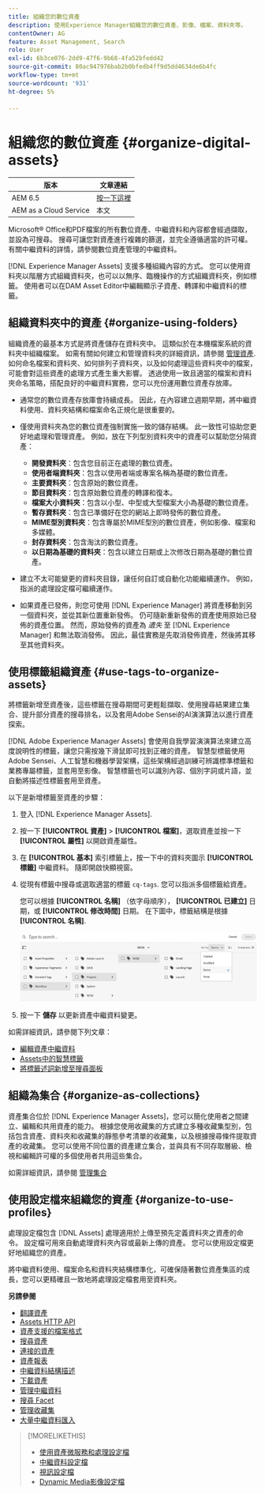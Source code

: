 ```yaml
---
title: 組織您的數位資產
description: 使用Experience Manager組織您的數位資產、影像、檔案、資料夾等。
contentOwner: AG
feature: Asset Management, Search
role: User
exl-id: 6b3ce076-2dd9-47f6-9b68-4fa52bfedd42
source-git-commit: 80ac947976bab2b0bfedb4ff9d5dd4634de6b4fc
workflow-type: tm+mt
source-wordcount: '931'
ht-degree: 5%

---
```


# 組織您的數位資產 {#organize-digital-assets}

| 版本 | 文章連結 |
| -------- | ---------------------------- |
| AEM 6.5 | [按一下這裡](https://experienceleague.adobe.com/docs/experience-manager-65/assets/managing/organize-assets.html?lang=en) |
| AEM as a Cloud Service  | 本文 |

Microsoft® Office和PDF檔案的所有數位資產、中繼資料和內容都會經過擷取，並設為可搜尋。 搜尋可讓您對資產進行複雜的篩選，並完全遵循適當的許可權。 有關中繼資料的詳情，請參閱數位資產管理的中繼資料。

[!DNL Experience Manager Assets] 支援多種組織內容的方式。 您可以使用資料夾以階層方式組織資料夾，也可以以無序、臨機操作的方式組織資料夾，例如標籤。 使用者可以在DAM Asset Editor中編輯顯示子資產、轉譯和中繼資料的標籤。

<!-- Commenting to pull down the existing content before applying changes wrt CQDOC-15930
## Create folders {#create-folders}

When organizing a collection of assets, for example, all *Nature* images, you can create folders to keep them together. You can use folders to categorize and organize your assets. [!DNL Assets] does not require you to organize assets in folders to work better.

>[!NOTE]
>
>Sharing an Assets folder (in Marketing Cloud) of the type `sling:OrderedFolder`, is not supported. If you want to share a folder, do not select Ordered when creating a folder.

1. Navigate to the place in your digital assets folder where you want to create a new folder.
1. In the menu, click **[!UICONTROL Create]**. Select **[!UICONTROL New Folder]**.
1. In the **[!UICONTROL Title]** field, provide a folder name. By default, DAM uses the title that you provided as the folder name. Once the folder is created, you can override the default and specify another folder name.
1. Click **[!UICONTROL Create]**. Your folder is displayed in the digital assets folder.

## Add CUG properties to folders {#add-cug-properties-to-folders}

You can limit who can access certain folders in Assets by making the folder part of a closed user group (CUG). To make a folder part of a CUG:

1. In Assets, right-click the folder you want to add closed user group properties for and select **Properties**.  
1. Click the **CUG** tab.
1. Select the **Enabled** check box to make the folder and its assets available only to a closed user group.  
1. Browse to the login page, if there is one, to add that information. Add admitted groups by clicking **Add item**. If necessary, add the realm. Click **OK** to save your changes.

## Use tags to organize assets {#use-tags-to-organize-assets}

You can use folders or tags or both to organize assets. Adding tags to assets makes them more easy to retrieve during a search. To add tags to an asset, follow these steps:

1. In the Digital Asset Manager, double-click the asset to open it.
1. In the **Tags** area, open the menu to reveal the available tags. Select tags as appropriate. To delete a tag, hover the pointer over the tag and click `X` to delete it.
1. Click **Save** to save any tags you added.

Date24/08/2021
-->

## 組織資料夾中的資產 {#organize-using-folders}

組織資產的最基本方式是將資產儲存在資料夾中。 這類似於在本機檔案系統的資料夾中組織檔案。 如需有關如何建立和管理資料夾的詳細資訊，請參閱 [管理資產](manage-digital-assets.md). 如何命名檔案和資料夾、如何排列子資料夾，以及如何處理這些資料夾中的檔案，可能會對這些資產的處理方式產生重大影響。 透過使用一致且適當的檔案和資料夾命名策略，搭配良好的中繼資料實務，您可以充份運用數位資產存放庫。

* 通常您的數位資產存放庫會持續成長。 因此，在內容建立週期早期，將中繼資料使用、資料夾結構和檔案命名正規化是很重要的。
* 僅使用資料夾為您的數位資產強制實施一致的儲存結構。 此一致性可協助您更好地處理和管理資產。 例如，放在下列型別資料夾中的資產可以幫助您分隔資產：

   * **開發資料夾**：包含您目前正在處理的數位資產。
   * **使用者端資料夾**：包含以使用者端或專案名稱為基礎的數位資產。
   * **主要資料夾**：包含原始的數位資產。
   * **節目資料夾**：包含原始數位資產的轉譯和復本。
   * **檔案大小資料夾**：包含以小型、中型或大型檔案大小為基礎的數位資產。
   * **暫存資料夾**：包含已準備好在您的網站上即時發佈的數位資產。
   * **MIME型別資料夾**：包含專屬於MIME型別的數位資產，例如影像、檔案和多媒體。
   * **封存資料夾**：包含淘汰的數位資產。
   * **以日期為基礎的資料夾**：包含以建立日期或上次修改日期為基礎的數位資產。

* 建立不太可能變更的資料夾目錄，讓任何自訂或自動化功能繼續運作。 例如，指派的處理設定檔可繼續運作。
* 如果資產已發佈，則您可使用 [!DNL Experience Manager] 將資產移動到另一個資料夾，並從其新位置重新發佈。 仍可隨新重新發佈的資產使用原始已發佈的資產位置。 然而，原始發佈的資產為 *遺失* 至 [!DNL Experience Manager] 和無法取消發佈。 因此，最佳實務是先取消發佈資產，然後將其移至其他資料夾。

## 使用標籤組織資產 {#use-tags-to-organize-assets}

將標籤新增至資產後，這些標籤在搜尋期間可更輕鬆擷取、使用搜尋結果建立集合、提升部分資產的搜尋排名，以及套用Adobe Sensei的AI演演算法以進行資產探索。

[!DNL Adobe Experience Manager Assets] 會使用自我學習演演算法來建立高度說明性的標籤，讓您只需按幾下滑鼠即可找到正確的資產。 智慧型標籤使用Adobe Sensei、人工智慧和機器學習架構，這些架構經過訓練可辨識標準標籤和業務專屬標籤，並套用至影像。 智慧標籤也可以識別內容、個別字詞或片語，並自動將描述性標籤套用至資產。

以下是新增標籤至資產的步驟：

1. 登入 [!DNL Experience Manager Assets].
1. 按一下 **[!UICONTROL 資產]** > **[!UICONTROL 檔案]**，選取資產並按一下 **[!UICONTROL 屬性]** 以開啟資產屬性。
1. 在 **[!UICONTROL 基本]** 索引標籤上，按一下中的資料夾圖示 **[!UICONTROL 標籤]** 中繼資料。 隨即開啟快顯視窗。
1. 從現有標籤中搜尋或選取適當的標籤 `cq-tags`. 您可以指派多個標籤給資產。

   您可以根據 **[!UICONTROL 名稱]** （依字母順序）， **[!UICONTROL 已建立]** 日期，或 **[!UICONTROL 修改時間]** 日期。 在下圖中，標籤結構是根據 **[!UICONTROL 名稱]**.

   ![add-tag](assets/add-tags-to-asset.png)

1. 按一下 **儲存** 以更新資產中繼資料變更。

如需詳細資訊，請參閱下列文章：

* [編輯資產中繼資料](meta-edit.md)
* [Assets中的智慧標籤](smart-tags.md)
* [將標籤述詞新增至搜尋面板](/help/assets/search-facets.md/#adding-a-tags-predicate)

## 組織為集合 {#organize-as-collections}

資產集合位於 [!DNL Experience Manager Assets]，您可以簡化使用者之間建立、編輯和共用資產的能力。 根據您使用收藏集的方式建立多種收藏集型別，包括包含資產、資料夾和收藏集的靜態參考清單的收藏集，以及根據搜尋條件提取資產的收藏集。 您可以使用不同位置的資產建立集合，並與具有不同存取層級、檢視和編輯許可權的多個使用者共用這些集合。

如需詳細資訊，請參閱 [管理集合](manage-collections.md)


## 使用設定檔來組織您的資產 {#organize-to-use-profiles}

處理設定檔包含 [!DNL Assets] 處理適用於上傳至預先定義資料夾之資產的命令。 設定檔可用來自動處理資料夾內容或最新上傳的資產。 您可以使用設定檔更好地組織您的資產。

將中繼資料使用、檔案命名和資料夾結構標準化，可確保隨著數位資產集區的成長，您可以更精確且一致地將處理設定檔套用至資料夾。

**另請參閱**

* [翻譯資產](translate-assets.md)
* [Assets HTTP API](mac-api-assets.md)
* [資產支援的檔案格式](file-format-support.md)
* [搜尋資產](search-assets.md)
* [連接的資產](use-assets-across-connected-assets-instances.md)
* [資產報表](asset-reports.md)
* [中繼資料結構描述](metadata-schemas.md)
* [下載資產](download-assets-from-aem.md)
* [管理中繼資料](manage-metadata.md)
* [搜尋 Facet](search-facets.md)
* [管理收藏集](manage-collections.md)
* [大量中繼資料匯入](metadata-import-export.md)

>[!MORELIKETHIS]
>
>* [使用資產微服務和處理設定檔](asset-microservices-configure-and-use.md)
>* [中繼資料設定檔](metadata-profiles.md)
>* [視訊設定檔](/help/assets/dynamic-media/video-profiles.md)
>* [Dynamic Media影像設定檔](/help/assets/dynamic-media/image-profiles.md)


